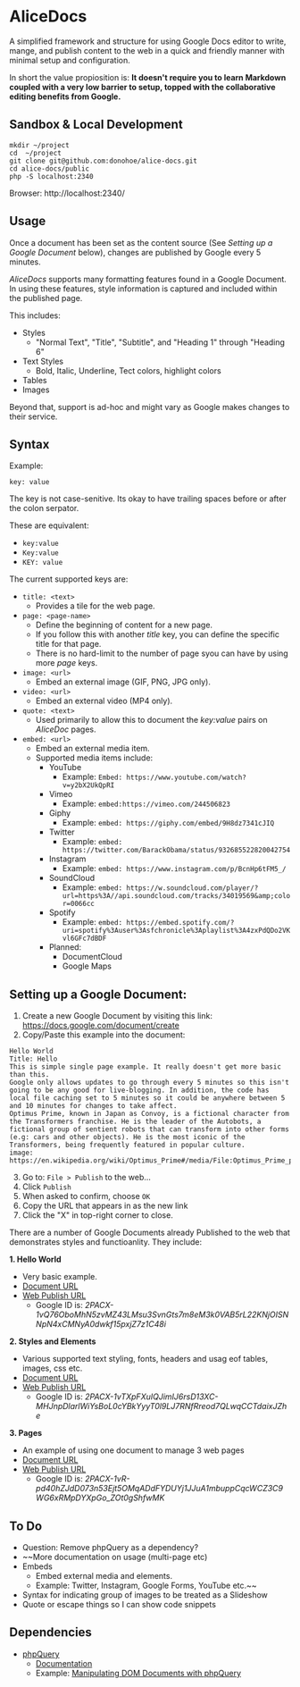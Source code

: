 # AliceDocs

A simplified framework and structure for using Google Docs editor to write, mange, and publish content to the web in a quick and friendly manner with minimal setup and configuration.

In short the value propiosition is: __It doesn't require you to learn Markdown coupled with a very low barrier to setup, topped with the collaborative editing benefits from Google.__

## Sandbox & Local Development
```
mkdir ~/project
cd  ~/project
git clone git@github.com:donohoe/alice-docs.git
cd alice-docs/public
php -S localhost:2340
```

Browser:
http://localhost:2340/

## Usage

Once a document has been set as the content source (See _Setting up a Google Document_ below), changes are published by Google every 5 minutes.

_AliceDocs_ supports many formatting features found in a Google Document. In using these features, style information is captured and included within the published page. 

This includes:

* Styles
  * "Normal Text", "Title", "Subtitle", and "Heading 1" through "Heading 6"
* Text Styles
  * Bold, Italic, Underline, Tect colors, highlight colors
* Tables
* Images

Beyond that, support is ad-hoc and might vary as Google makes changes to their service.

## Syntax

Example:

`key: value`

The key is not case-senitive. Its okay to have trailing spaces before or after the colon serpator.

These are equivalent:
* `key:value`
* `Key:value`
* `KEY: value`

The current supported keys are:

* `title: <text>`
  * Provides a tile for the web page.
* `page: <page-name>`
  * Define the beginning of content for a new page. 
  * If you follow this with another _title_ key, you can define the specific title for that page.
  * There is no hard-limit to the number of page syou can have by using more _page_ keys.
* `image: <url>`
  * Embed an external image (GIF, PNG, JPG only).
* `video: <url>`
  * Embed an external video (MP4 only).
* `quote: <text>`
  * Used primarily to allow this to document the _key:value_ pairs on _AliceDoc_ pages.
* `embed: <url>`
  * Embed an external media item.
  * Supported media items include:
    * YouTube
      * Example: `Embed: https://www.youtube.com/watch?v=y2bX2UkQpRI`
    * Vimeo
      * Example: `embed:https://vimeo.com/244506823`
    * Giphy
      * Example: `embed: https://giphy.com/embed/9H8dz7341cJIQ`
    * Twitter
      * Example: `embed: https://twitter.com/BarackObama/status/932685522820042754`
    * Instagram
      * Example: `embed: https://www.instagram.com/p/BcnHp6tFM5_/`
    * SoundCloud
      * Example: `embed: https://w.soundcloud.com/player/?url=https%3A//api.soundcloud.com/tracks/34019569&amp;color=0066cc`
    * Spotify
      * Example: `embed: https://embed.spotify.com/?uri=spotify%3Auser%3Asfchronicle%3Aplaylist%3A4zxPdQDo2VKvl6GFc7dBDF`
    * Planned:
      * DocumentCloud
      * Google Maps


## Setting up a Google Document:

1. Create a new Google Document by visiting this link:
https://docs.google.com/document/create
2. Copy/Paste this example into the document:
```
Hello World
Title: Hello
This is simple single page example. It really doesn't get more basic than this.
Google only allows updates to go through every 5 minutes so this isn't going to be any good for live-blogging. In addition, the code has local file caching set to 5 minutes so it could be anywhere between 5 and 10 minutes for changes to take affect.
Optimus Prime, known in Japan as Convoy, is a fictional character from the Transformers franchise. He is the leader of the Autobots, a fictional group of sentient robots that can transform into other forms (e.g: cars and other objects). He is the most iconic of the Transformers, being frequently featured in popular culture.
image: https://en.wikipedia.org/wiki/Optimus_Prime#/media/File:Optimus_Prime_patent.png
```
3. Go to: `File > Publish` to the web...
4. Click `Publish`
5. When asked to confirm, choose `OK`
6. Copy the URL that appears in as the new link
7. Click the "X" in top-right corner to close.

There are a number of Google Documents already Published to the web that demonstrates styles and functioanlity. They include:

__1. Hello World__
  * Very basic example.
  * [Document URL](https://docs.google.com/document/d/1k0-Pg1pqUh31gdSw4QxKSfAFsFsktkSfQbqq2nDUmTw/)
  * [Web Publish URL](https://docs.google.com/document/d/e/2PACX-1vQ76OboMhN5zvMZ43LMsu3SvnGts7m8eM3k0VAB5rL22KNjOISNNpN4xCMNyA0dwkf15pxjZ7z1C48i/pub)
    * Google ID is: _2PACX-1vQ76OboMhN5zvMZ43LMsu3SvnGts7m8eM3k0VAB5rL22KNjOISNNpN4xCMNyA0dwkf15pxjZ7z1C48i_

__2. Styles and Elements__
  * Various supported text styling, fonts, headers and usag eof tables, images, css etc.
  * [Document URL](https://docs.google.com/document/d/1KKPrL3MCtA0V8K6UIzMzeCdDG54NFDrEDhS5Y6IW6QE/)
  * [Web Publish URL](https://docs.google.com/document/d/e/2PACX-1vTXpFXuIQJimIJ6rsD13XC-MHJnpDlarlWiYsBoL0cYBkYyyT0l9LJ7RNfRreod7QLwqCCTdaixJZhe/pub)
    * Google ID is: _2PACX-1vTXpFXuIQJimIJ6rsD13XC-MHJnpDlarlWiYsBoL0cYBkYyyT0l9LJ7RNfRreod7QLwqCCTdaixJZhe_

__3. Pages__
  * An example of using one document to manage 3 web pages
  * [Document URL](https://docs.google.com/document/d/1naguPdhgtenA3y_tRtNQU91QlK92zch40YYpa14yoJA/)
  * [Web Publish URL](https://docs.google.com/document/d/e/2PACX-1vR-pd40hZJdD073n53Ejt5OMqADdFYDUYj1JJuA1mbuppCqcWCZ3C9WG6xRMpDYXpGo_ZOt0gShfwMK/pub)
    * Google ID is: _2PACX-1vR-pd40hZJdD073n53Ejt5OMqADdFYDUYj1JJuA1mbuppCqcWCZ3C9WG6xRMpDYXpGo_ZOt0gShfwMK_


## To Do

* Question: Remove phpQuery as a dependency?
* ~~More documentation on usage (multi-page etc)
* Embeds
  * Embed external media and elements.
  * Example: Twitter, Instagram, Google Forms, YouTube etc.~~
* Syntax for indicating group of images to be treated as a Slideshow
* Quote or escape things so I can show code snippets

## Dependencies

* [phpQuery](https://github.com/punkave/phpQuery)
  * [Documentation](https://code.google.com/archive/p/phpquery/wikis/Manual.wiki)
  * Example: [Manipulating DOM Documents with phpQuery](https://codingexplained.com/coding/php/manipulating-dom-documents-with-phpquery)
